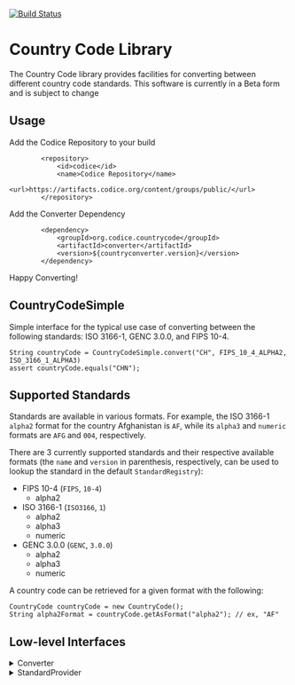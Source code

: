 [![Build Status](https://travis-ci.org/codice/countrycode.svg?branch=master)](https://travis-ci.org/codice/countrycode)

# Country Code Library

The Country Code library provides facilities for converting between different country code standards.
This software is currently in a Beta form and is subject to change

## Usage

Add the Codice Repository to your build
```
        <repository>
            <id>codice</id>
            <name>Codice Repository</name>
            <url>https://artifacts.codice.org/content/groups/public/</url>
        </repository>
```

Add the Converter Dependency

```
        <dependency>
            <groupId>org.codice.countrycode</groupId>
            <artifactId>converter</artifactId>
            <version>${countryconverter.version}</version>
        </dependency>
```

Happy Converting!

## CountryCodeSimple

Simple interface for the typical use case of converting between the following standards: ISO 3166-1, 
GENC 3.0.0, and FIPS 10-4. 
 
```   
String countryCode = CountryCodeSimple.convert("CH", FIPS_10_4_ALPHA2, ISO_3166_1_ALPHA3)
assert countryCode.equals("CHN");
```   

## Supported Standards
Standards are available in various formats. For example, the ISO 3166-1 `alpha2` format for the country
Afghanistan is `AF`, while its `alpha3` and `numeric` formats are `AFG` and `004`, respectively.

There are 3 currently supported standards and their respective available formats (the `name` and `version`
in parenthesis, respectively, can be used to lookup the standard in the default `StandardRegistry`):
* FIPS 10-4 (`FIPS`, `10-4`)
  - alpha2
* ISO 3166-1 (`ISO3166`, `1`)
  - alpha2
  - alpha3
  - numeric
* GENC 3.0.0 (`GENC`, `3.0.0`)
  - alpha2
  - alpha3
  - numeric
  
A country code can be retrieved for a given format with the following:

    CountryCode countryCode = new CountryCode();
    String alpha2Format = countryCode.getAsFormat("alpha2"); // ex, "AF"


## Low-level Interfaces
<details>
  <summary>
    Converter
  </summary>
  The converter is used to convert between country code standards. Standards can be retrieved via the `StandardRegistry`.
      
  ```    
    Converter converter = new CountryCodeConverter();
    
    StandardRegistry registry = StandardRegistryImpl.getInstance();
    StandardProvider fipsStandard = registry.lookup("FIPS", "10-4");
    StandardProvider isoStandard = registry.lookup("ISO3166", "1");
    
    // converting from FIPS 10-4 to ISO 3166-1 with alpha2
    Set<CountryCode> convertedCountryCodes = converter.fromAlpha2("AF", fipsStandard.getStandard(), isoStandard.getStandard());
    
    // converting from FIPS 10-4 to ISO 3166-1 with alpha3
    Set<CountryCode> convertedCountryCodes = converter.fromAlpha3("AFG", fipsStandard.getStandard(), isoStandard.getStandard());
    
    // converting from FIPS 10-4 to ISO 3166-1 with numeric
    Set<CountryCode> convertedCountryCodes = converter.fromNumeric("004", fipsStandard.getStandard(), isoStandard.getStandard());
  
  ```
</details>
<details>
  <summary>
    StandardProvider
  </summary>
  
  ```
    StandardRegistry registry = StandardRegistryImpl.getInstance();
    StandardProvider isoStandard = registry.lookup("ISO3166", "1");
  
    // converting from ISO 3166-1 alpha2 to ISO 3166-1 alpha3
    Optional<CountryCode> optionalCountryCode =
            isoStandard
                .getStandardEntries()
                .stream()
                .filter(c -> c.getAsFormat("alpha2").equals("AT"))
                .findFirst();
  
    if (optionalCountryCode.isPresent())
      System.out.println(optionalCountryCode.get().getAsFormat("alpha3"));
  
  ```
</details>

